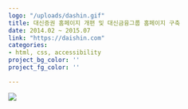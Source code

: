 ```yaml
---
logo: "/uploads/dashin.gif"
title: 대신증권 홈페이지 개편 및 대신금융그룹 홈페이지 구축
date: 2014.02 ~ 2015.07
link: "https://daishin.com"
categories:
- html, css, accessibility
project_bg_color: ''
project_fg_color: ''

---
```

![](/uploads/5.jpg)